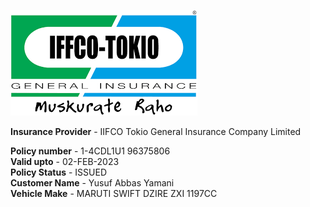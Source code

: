 
![IFFCO Tokio](download.png)

 **Insurance Provider** - IIFCO Tokio General Insurance Company Limited 

 **Policy number** -  1-4CDL1U1 96375806  
 **Valid upto** -  02-FEB-2023  
 **Policy Status** - ISSUED  
 **Customer Name** -  Yusuf Abbas Yamani  
 **Vehicle Make** -  MARUTI SWIFT DZIRE ZXI 1197CC  

